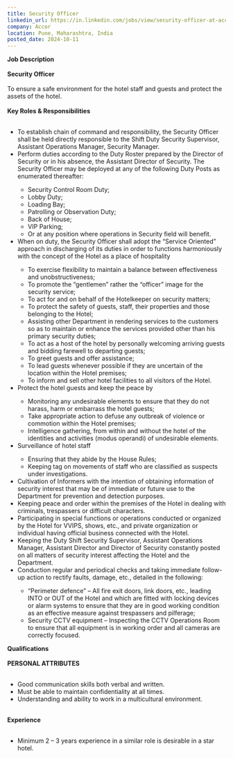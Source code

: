 ```yaml
---
title: Security Officer
linkedin_url: https://in.linkedin.com/jobs/view/security-officer-at-accor-4049645627?position=3&pageNum=0&refId=dElrHFGNNPEPJRPLEL7ZfA%3D%3D&trackingId=qIb02OZtU3cxgE9fqw6sog%3D%3D
company: Accor
location: Pune, Maharashtra, India
posted_date: 2024-10-11
---
```


<div class="description__text description__text--rich">
<section class="show-more-less-html" data-max-lines="5">
<div class="show-more-less-html__markup show-more-less-html__markup--clamp-after-5 relative overflow-hidden">
<strong>Job Description<br/><br/></strong><strong>Security Officer<br/><br/></strong>To ensure a safe environment for the hotel staff and guests and protect the assets of the hotel.<br/><br/><strong>Key Roles &amp; Responsibilities<br/><br/></strong><ul><li>To establish chain of command and responsibility, the Security Officer shall be held directly responsible to the Shift Duty Security Supervisor, Assistant Operations Manager, Security Manager.</li><li>Perform duties according to the Duty Roster prepared by the Director of Security or in his absence, the Assistant Director of Security. The Security Officer may be deployed at any of the following Duty Posts as enumerated thereafter:</li><ul><li>Security Control Room Duty;</li><li>Lobby Duty;</li><li>Loading Bay;</li><li>Patrolling or Observation Duty;</li><li>Back of House;</li><li>VIP Parking;</li><li>Or at any position where operations in Security field will benefit.</li></ul><li>When on duty, the Security Officer shall adopt the “Service Oriented” approach in discharging of its duties in order to functions harmoniously with the concept of the Hotel as a place of hospitality</li><ul><li>To exercise flexibility to maintain a balance between effectiveness and unobstructiveness;</li><li>To promote the “gentlemen” rather the “officer” image for the security service;</li><li>To act for and on behalf of the Hotelkeeper on security matters;</li><li>To protect the safety of guests, staff, their properties and those belonging to the Hotel;</li><li>Assisting other Department in rendering services to the customers so as to maintain or enhance the services provided other than his primary security duties;</li><li>To act as a host of the hotel by personally welcoming arriving guests and bidding farewell to departing guests;</li><li>To greet guests and offer assistance;</li><li>To lead guests whenever possible if they are uncertain of the location within the Hotel premises;</li><li>To inform and sell other hotel facilities to all visitors of the Hotel.</li></ul><li>Protect the hotel guests and keep the peace by</li><ul><li>Monitoring any undesirable elements to ensure that they do not harass, harm or embarrass the hotel guests;</li><li>Take appropriate action to defuse any outbreak of violence or commotion within the Hotel premises;</li><li>Intelligence gathering, from within and without the hotel of the identities and activities (modus operandi) of undesirable elements.</li></ul><li>Surveillance of hotel staff</li><ul><li>Ensuring that they abide by the House Rules;</li><li>Keeping tag on movements of staff who are classified as suspects under investigations.</li></ul><li>Cultivation of Informers with the intention of obtaining information of security interest that may be of immediate or future use to the Department for prevention and detection purposes.</li><li>Keeping peace and order within the premises of the Hotel in dealing with criminals, trespassers or difficult characters.</li><li>Participating in special functions or operations conducted or organized by the Hotel for VVIPS, shows, etc., and private organization or individual having official business connected with the Hotel.</li><li>Keeping the Duty Shift Security Supervisor, Assistant Operations Manager, Assistant Director and Director of Security constantly posted on all matters of security interest affecting the Hotel and the Department.</li><li>Conduction regular and periodical checks and taking immediate follow-up action to rectify faults, damage, etc., detailed in the following:</li><ul><li>“Perimeter defence” – All fire exit doors, link doors, etc., leading INTO or OUT of the Hotel and which are fitted with locking devices or alarm systems to ensure that they are in good working condition as an effective measure against trespassers and pilferage;</li><li>Security CCTV equipment – Inspecting the CCTV Operations Room to ensure that all equipment is in working order and all cameras are correctly focused.<br/></li></ul></ul><strong>Qualifications<br/><br/></strong><strong>PERSONAL ATTRIBUTES<br/><br/></strong><ul><li>Good communication skills both verbal and written.</li><li>Must be able to maintain confidentiality at all times.</li><li>Understanding and ability to work in a multicultural environment.<br/><br/></li></ul><strong>Experience<br/><br/></strong><ul><li>Minimum 2 – 3 years experience in a similar role is desirable in a star hotel.</li></ul>
</div>


<!-- --> </section>
</div>
